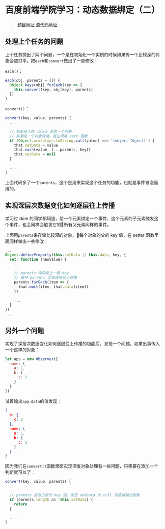 # 百度前端学院学习：动态数据绑定（二）

 > [题目地址](http://ife.baidu.com/course/detail/id/21)
 > [源代码地址](https://github.com/q545244819/2017-ife/tree/master/Vue/%E5%8A%A8%E6%80%81%E6%95%B0%E6%8D%AE%E7%BB%91%E5%AE%9A%EF%BC%88%E4%B8%89%EF%BC%89)

## 处理上个任务的问题

上个任务抛出了两个问题，一个是在初始化一个实例的时候如果传一个比较深的对象会被打平。把`each`和`convert`做出了一些修改：

`each()`：

```JavaScript
each(obj, parents = []) {
  Object.keys(obj).forEach(key => {
    this.convert(key, obj[key], parents)
  })
}
```

`convert()`：

```JavaScript
convert(key, value, parents) {
  ...

  // 判断传入的 value 是否一个对象
  // 如果是一个对象的话，就在调用 each 函数
  if (Object.prototype.toString.call(value) === '[object Object]') {
    that.setData = value
    that.each(value, [...parents, key])
    that.setData = null
  }

  ...
}
```

上面代码多了一个`parents`，这个是用来实现这个任务的功能，也就是事件冒泡而用的。

## 实现深层次数据变化如何逐层往上传播

学习过 dom 的同学都知道，给一个元素绑定一个事件，这个元素的子元素触发这个事件，也会同样会触发它的所有父元素同样的事件。

上面用`parents`来存储比较深的对象，每个对象的父的 key 值，在 setter 函数里面同样做出一些修改：

```JavaScript
...
Object.defineProperty(this.setData || this.data, key, {
  set: function (newValue) {
    ...

    // parents 存的是上一级 key
    // 循环 parents 实现逐层往上传播
    parents.forEach(item => {
      that.emit(item, that.data[item])
    })
    
    ...
  }
})
...
```

## 另外一个问题

实现了深层次数据变化如何逐层往上传播的功能后，发现一个问题。如果出事传入一个这样的对象：

```JavaScript
let app = new Observer({
  name: {
    a: 1,
    b: {
      c: 2 
    }
  }
})
```

试着输出`app.data`的值发现：

```JSON
{
  b: {
    c: 2
  },
  name: {
    a: 1,
    b: {
      c: 2 
    }
  }
}
```

因为我们在`convert()`函数里面实现深度对象处理有一些问题，只需要在添加一个判断就可以了：

```JavaScript
convert(key, value, parents) {
  ...

  // parents 里有上级的 key 值，但是 setData 为 null 则直接跳出函数
  if (parents.length && !this.setData) {
    return
  }

  ...
}
```